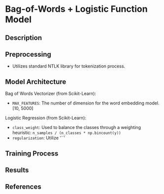 # Bag-of-Words + Logistic Function Model

## Description

## Preprocessing
* Utilizes standard NTLK library for tokenization process.

## Model Architecture
Bag of Words Vectorizer (from Scikit-Learn):
* `MAX_FEATURES`: The number of dimension for the word embedding model. [10, 5000]

Logistic Regression (from Scikit-Learn):
* `class_weight`: Used to balance the classes through a weighting heuristic: `n_samples / (n_classes * np.bincount(y))`
* `regularization`: Utilize '``'

## Training Process

## Results

## References
